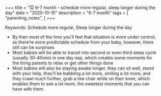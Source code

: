 +++
title = "🐭 6-7 month - schedule more regular, sleep longer during the day"
date = "2020-10-15"
description = "6-7 month"
tags = [
    "parenting_notes",
]
+++

Keywords: Schedule more regular, Sleep longer during the day

* By then most of the time you’ll feel that situation is more under control, as there’re more predictable schedule from your baby, however, there still can be surprises
* Most babies will be able to transit into second or even third sleep cycle (usually 30-40min) in one day nap, which creates some moments for the tiring parents to relax or get other things done
* Most babies will also be staying awake longer, they can sit well, stand with your help, they’ll be babbling a lot more, smiling a lot more, and they crawl much further, grab a low chair while on their knee, which enables them to see a lot more, the sweetest moments that you can have with them.